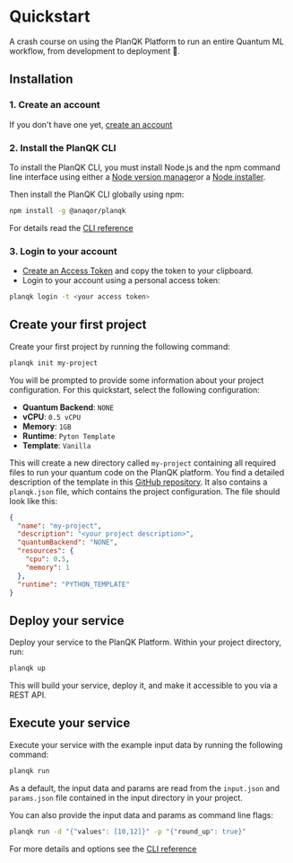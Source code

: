 # Quickstart
A crash course on using the PlanQK Platform to run an entire Quantum ML workflow, from development to deployment :rocket:.

## Installation

### 1. Create an account 
If you don't have one yet, [create an account](https://login.planqk.de/realms/planqk/login-actions/registration?client_id=planqk-login&tab_id=vhbRDbcVAn8) 

### 2. Install the PlanQK CLI
To install the PlanQK CLI, you must install Node.js and the npm command line interface using either a 
[Node version manager](https://github.com/nvm-sh/nvm)or a [Node installer](https://nodejs.org/en/download).

Then install the PlanQK CLI globally using npm:
```bash
npm install -g @anaqor/planqk
```
For details read the [CLI reference](https://www.npmjs.com/package/@anaqor/planqk)

### 3. Login to your account
- [Create an Access Token](https://platform.planqk.de/settings/access-tokens) and copy the token to your clipboard.
- Login to your account using a personal access token:

```bash
planqk login -t <your access token>
```


## Create your first project
Create your first project by running the following command:

```bash
planqk init my-project
```

You will be prompted to provide some information about your project configuration.
For this quickstart, select the following configuration:
 - **Quantum Backend**: `NONE`
 - **vCPU**: `0.5 vCPU`
 - **Memory**: `1GB`
 - **Runtime**: `Pyton Template`
 - **Template**: `Vanilla`

This will create a new directory called `my-project` containing all required files to run your quantum code on the PlanQK platform.
You find a detailed description of the template in this [GitHub repository](https://github.com/PlanQK/planqk-platform-samples/tree/master/coding-templates/python/vanilla).
It also contains a `planqk.json` file, which contains the project configuration. The file should look like this:

```json
{
  "name": "my-project",
  "description": "<your project description>",
  "quantumBackend": "NONE",
  "resources": {
    "cpu": 0.5,
    "memory": 1
  },
  "runtime": "PYTHON_TEMPLATE"
}
```

## Deploy your service
Deploy your service to the PlanQK Platform. Within your project directory, run:

```bash
planqk up
```

This will build your service, deploy it, and make it accessible to you via a REST API.

## Execute your service
Execute your service with the example input data by running the following command:

```bash
planqk run 
```

As a default, the input data and params are read from the `input.json` and `params.json` file contained in the input directory in your project.

You can also provide the input data and params as command line flags:

```bash
planqk run -d "{"values": [10,12]}" -p "{"round_up": true}"
```

For more details and options see the [CLI reference](https://www.npmjs.com/package/@anaqor/planqk)